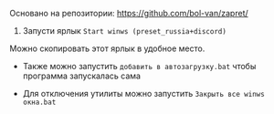 
Основано на репозитории: https://github.com/bol-van/zapret/

1. Запусти ярлык `Start winws (preset_russia+discord)`

Можно скопировать этот ярлык в удобное место.

- Также можно запустить `добавить в автозагрузку.bat` чтобы программа запускалась сама

- Для отключения утилиты можно запустить `Закрыть все winws окна.bat`
